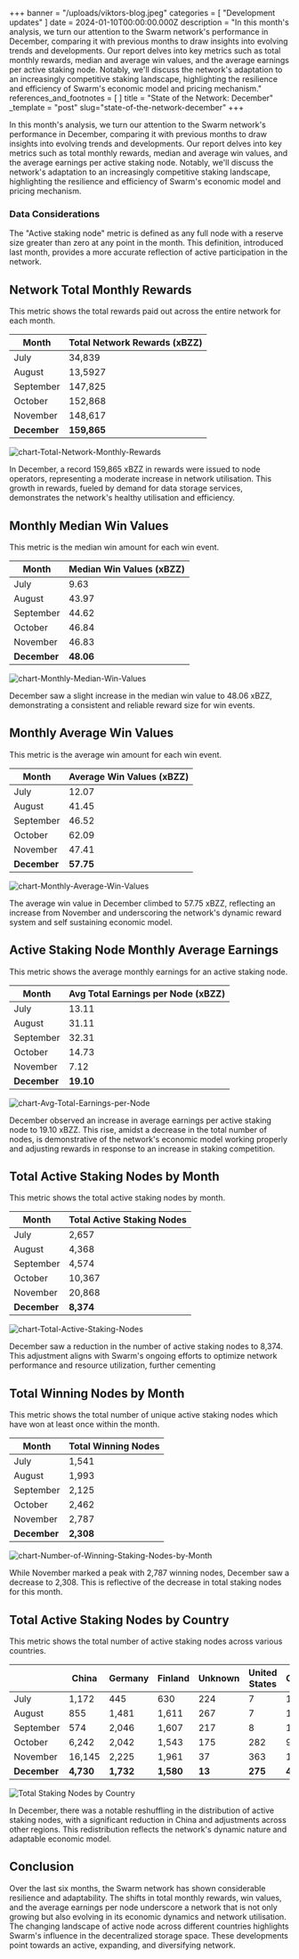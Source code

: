 +++
banner = "/uploads/viktors-blog.jpeg"
categories = [ "Development updates" ]
date = 2024-01-10T00:00:00.000Z
description = "In this month's analysis, we turn our attention to the Swarm network's performance in December, comparing it with previous months to draw insights into evolving trends and developments. Our report delves into key metrics such as total monthly rewards, median and average win values, and the average earnings per active staking node. Notably, we'll discuss the network's adaptation to an increasingly competitive staking landscape, highlighting the resilience and efficiency of Swarm's economic model and pricing mechanism."
references_and_footnotes = [ ]
title = "State of the Network: December"
_template = "post"
slug="state-of-the-network-december"
+++



In this month's analysis, we turn our attention to the Swarm network's performance in December, comparing it with previous months to draw insights into evolving trends and developments. Our report delves into key metrics such as total monthly rewards, median and average win values, and the average earnings per active staking node. Notably, we'll discuss the network's adaptation to an increasingly competitive staking landscape, highlighting the resilience and efficiency of Swarm's economic model and pricing mechanism.

### Data Considerations

The "Active staking node" metric is defined as any full node with a reserve size greater than zero at any point in the month. This definition, introduced last month, provides a more accurate reflection of active participation in the network.

## Network Total Monthly Rewards

This metric shows the total rewards paid out across the entire network for each month.

| Month     | Total Network Rewards (xBZZ) |
|-----------|------------------------------|
| July      | 34,839                        |
| August    | 13,5927                       |
| September | 147,825                       |
| October   | 152,868                       |
| November  | 148,617                       |
| **December** | **159,865**                |

![chart-Total-Network-Monthly-Rewards](/uploads/chart-Total-Network-Monthly-Rewards-December.png)

In December, a record 159,865 xBZZ in rewards were issued to node operators, representing a moderate increase in network utilisation. This growth in rewards, fueled by demand for data storage services, demonstrates the network's healthy utilisation and efficiency.  

## Monthly Median Win Values

This metric is the median win amount for each win event.

| Month     | Median Win Values (xBZZ) |
|-----------|---------------------------|
| July      | 9.63                      |
| August    | 43.97                     |
| September | 44.62                     |
| October   | 46.84                     |
| November  | 46.83                     |
| **December** | **48.06**            |

![chart-Monthly-Median-Win-Values](/uploads/chart-Monthly-Median-Win-Values-December.png)

December saw a slight increase in the median win value to 48.06 xBZZ, demonstrating a consistent and reliable reward size for win events.

## Monthly Average Win Values

This metric is the average win amount for each win event.

| Month     | Average Win Values (xBZZ) |
|-----------|----------------------------|
| July      | 12.07                      |
| August    | 41.45                      |
| September | 46.52                      |
| October   | 62.09                      |
| November  | 47.41                      |
| **December** | **57.75**            |

![chart-Monthly-Average-Win-Values](/uploads/chart-Monthly-Average-Win-Values-December.png)

The average win value in December climbed to 57.75 xBZZ, reflecting an increase from November and underscoring the network's dynamic reward system and self sustaining economic model.

## Active Staking Node Monthly Average Earnings

This metric shows the average monthly earnings for an active staking node.

| Month     | Avg Total Earnings per Node (xBZZ) |
|-----------|------------------------------------|
| July      | 13.11                              |
| August    | 31.11                              |
| September | 32.31                              |
| October   | 14.73                              |
| November  | 7.12                               |
| **December** | **19.10**                    |

![chart-Avg-Total-Earnings-per-Node](/uploads/chart-Avg-Total-Earnings-per-Node-December.png)

December observed an increase in average earnings per active staking node to 19.10 xBZZ. This rise, amidst a decrease in the total number of nodes, is demonstrative of the network's economic model working properly and adjusting rewards in response to an increase in staking competition.

## Total Active Staking Nodes by Month

This metric shows the total active staking nodes by month. 

| Month     | Total Active Staking Nodes |
|-----------|----------------------------|
| July      | 2,657                       |
| August    | 4,368                       |
| September | 4,574                       |
| October   | 10,367                      |
| November  | 20,868                      |
| **December** | **8,374**               |

![chart-Total-Active-Staking-Nodes](/uploads/chart-Total-Active-Staking-Nodes-December.png)

December saw a reduction in the number of active staking nodes to 8,374. This adjustment aligns with Swarm's ongoing efforts to optimize network performance and resource utilization, further cementing
 
## Total Winning Nodes by Month

This metric shows the total number of unique active staking nodes which have won at least once within the month.

| Month     | Total Winning Nodes |
|-----------|----------------------|
| July      | 1,541                 |
| August    | 1,993                 |
| September | 2,125                 |
| October   | 2,462                 |
| November  | 2,787                |
| **December**  | **2,308**                 |

![chart-Number-of-Winning-Staking-Nodes-by-Month](/uploads/chart-Number-of-Winning-Staking-Nodes-by-Month-December.png)

While November marked a peak with 2,787 winning nodes, December saw a decrease to 2,308. This is reflective of the decrease in total staking nodes for this month.

## Total Active Staking Nodes by Country

This metric shows the total number of active staking nodes across various countries.

|               | China | Germany | Finland | Unknown | United States | Other |
|---------------|-------|---------|---------|---------|---------------|-------|
| July          | 1,172  | 445     | 630     | 224     | 7             | 179   |
| August        | 855   | 1,481    | 1,611    | 267     | 7             | 147   |
| September     | 574   | 2,046    | 1,607    | 217     | 8             | 123   |
| October       | 6,242  | 2,042    | 1,543    | 175     | 282           | 91    |
| November      | 16,145 | 2,225    | 1,961    | 37      | 363           | 137   |
| **December**   |  **4,730**|  **1,732**  |**1,580**  | **13** | **275**  | **44**   |


![Total Staking Nodes by Country](/uploads/Total-Active-Staking-Nodes-by-Country-December.png)

In December, there was a notable reshuffling in the distribution of active staking nodes, with a significant reduction in China and adjustments across other regions. This redistribution reflects the network's dynamic nature and adaptable economic model.

## Conclusion

Over the last six months, the Swarm network has shown considerable resilience and adaptability. The shifts in total monthly rewards, win values, and the average earnings per node underscore a network that is not only growing but also evolving in its economic dynamics and network utilisation. The changing landscape of active node across different countries highlights Swarm's influence in the decentralized storage space. These developments point towards an active, expanding, and diversifying network.


